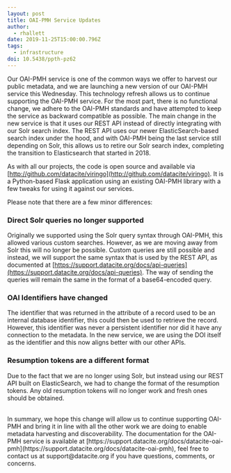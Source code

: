 ```yaml
---
layout: post
title: OAI-PMH Service Updates
author:
  - rhallett
date: 2019-11-25T15:00:00.796Z
tags:
  - infrastructure
doi: 10.5438/ppth-pz62
---
```


Our OAI-PMH service is one of the common ways we offer to harvest our public metadata, and we are launching a new version of our OAI-PMH service this Wednesday. This technology refresh allows us to continue supporting the OAI-PMH service. For the most part, there is no functional change, we adhere to the OAI-PMH standards and have attempted to keep the service as backward compatible as possible. The main change in the new service is that it uses our REST API instead of directly integrating with our Solr search index. The REST API uses our newer ElasticSearch-based search index under the hood, and with OAI-PMH being the last service still depending on Solr, this allows us to retire our Solr search index, completing the transition to Elasticsearch that started in 2018.

As with all our projects, the code is open source and available via [http://github.com/datacite/viringo](http://github.com/datacite/viringo). It is a Python-based Flask application using an existing OAI-PMH library with a few tweaks for using it against our services.

Please note that there are a few minor differences:

### Direct Solr queries no longer supported
Originally we supported using the Solr query syntax through OAI-PMH, this allowed various custom searches. However, as we are moving away from Solr this will no longer be possible.
Custom queries are still possible and instead, we will support the same syntax that is used by the REST API, as documented at [https://support.datacite.org/docs/api-queries](https://support.datacite.org/docs/api-queries). The way of sending the queries will remain the same in the format of a base64-encoded query.

### OAI Identifiers have changed
The identifier that was returned in the attribute of a record used to be an internal database identifier, this could then be used to retrieve the record. However, this identifier was never a persistent identifier nor did it have any connection to the metadata. In the new service, we are using the DOI itself as the identifier and this now aligns better with our other APIs.

### Resumption tokens are a different format
Due to the fact that we are no longer using Solr, but instead using our REST API built on ElasticSearch, we had to change the format of the resumption tokens. Any old resumption tokens will no longer work and fresh ones should be obtained.

<br />
In summary, we hope this change will allow us to continue supporting OAI-PMH and bring it in line with all the other work we are doing to enable metadata harvesting and discoverability. The documentation for the OAI-PMH service is available at [https://support.datacite.org/docs/datacite-oai-pmh](https://support.datacite.org/docs/datacite-oai-pmh), feel free to contact us at support@datacite.org  if you have questions, comments, or concerns.